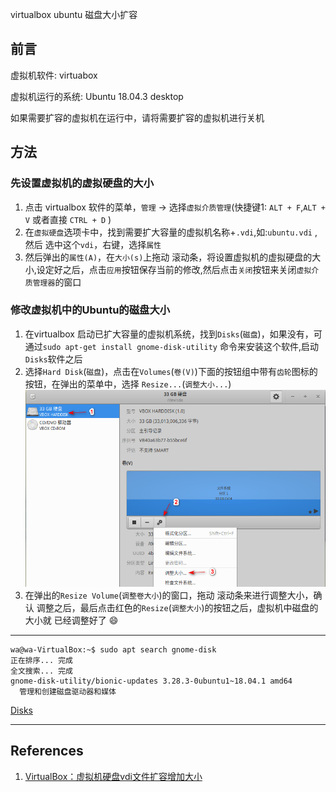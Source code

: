 virtualbox ubuntu 磁盘大小扩容

## 前言

虚拟机软件: virtuabox

虚拟机运行的系统: Ubuntu 18.04.3 desktop

如果需要扩容的虚拟机在运行中，请将需要扩容的虚拟机进行关机

## 方法

### 先设置虚拟机的虚拟硬盘的大小

1. 点击 virtualbox 软件的菜单，`管理` -> 选择`虚拟介质管理`(快捷键1: `ALT + F`,`ALT + V` 或者直接 `CTRL + D` )
2. 在`虚拟硬盘`选项卡中，找到需要扩大容量的虚拟机名称+`.vdi`,如:`ubuntu.vdi` ,然后 选中这个`vdi`，右键，选择`属性`
3. 然后弹出的`属性(A)`，在`大小(s)`上拖动 滚动条，将设置虚拟机的虚拟硬盘的大小,设定好之后，点击`应用`按钮保存当前的修改,然后点击`关闭`按钮来关闭`虚拟介质管理器`的窗口

### 修改虚拟机中的Ubuntu的磁盘大小

1. 在virtualbox 启动已扩大容量的虚拟机系统，找到`Disks`(`磁盘`)，如果没有，可通过`sudo apt-get install gnome-disk-utility` 命令来安装这个软件,启动`Disks`软件之后
2. 选择`Hard Disk`(`磁盘`)，点击在`Volumes`(`卷(V)`)下面的按钮组中带有`齿轮`图标的按钮，在弹出的菜单中，选择 `Resize...`(`调整大小...`)
    ![](images/191009/fs2019100900001U.jpg)
3. 在弹出的`Resize Volume`(`调整卷大小`)的窗口，拖动 滚动条来进行调整大小，确认 调整之后，最后点击红色的`Resize`(`调整大小`)的按钮之后，虚拟机中磁盘的大小就 已经调整好了 :smile:

------

```
wa@wa-VirtualBox:~$ sudo apt search gnome-disk
正在排序... 完成
全文搜索... 完成  
gnome-disk-utility/bionic-updates 3.28.3-0ubuntu1~18.04.1 amd64
  管理和创建磁盘驱动器和媒体
```

[Disks](https://wiki.gnome.org/Apps/Disks)

------

## References
1. [VirtualBox：虚拟机硬盘vdi文件扩容增加大小](https://jingyan.baidu.com/article/6d704a136adcaf28db51ca8d.html)